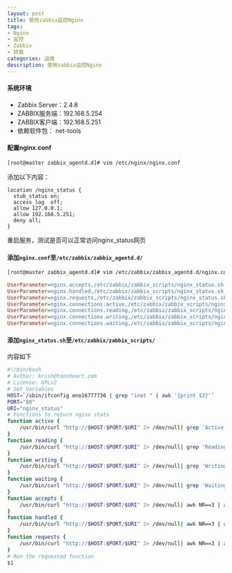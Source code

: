 ```yaml
---
layout: post
title: 使用zabbix监控Nginx
tags:
- Nginx
- 监控
- Zabbix
- 转载
categories: 运维
description: 使用zabbix监控Nginx
---
```


#### 系统环境

- Zabbix Server：2.4.8
- ZABBIX服务端：192.168.5.254
- ZABBIX客户端：192.168.5.251
- 依赖软件包： net-tools

#### 配置nginx.conf
```bash
[root@master zabbix_agentd.d]# vim /etc/nginx/nginx.conf
```
添加以下内容：
```nginx
location /nginx_status {
  stub_status on;
  access_log  off;
  allow 127.0.0.1;
  allow 192.168.5.251;
  deny all;
}
```
重启服务，测试是否可以正常访问nginx_status网页

#### 添加`nginx.conf`至`/etc/zabbix/zabbix_agentd.d/`

```bash
[root@master zabbix_agentd.d]# vim /etc/zabbix/zabbix_agentd.d/nginx.conf
```
```ini
UserParameter=nginx.accepts,/etc/zabbix/zabbix_scripts/nginx_status.sh accepts
UserParameter=nginx.handled,/etc/zabbix/zabbix_scripts/nginx_status.sh handled
UserParameter=nginx.requests,/etc/zabbix/zabbix_scripts/nginx_status.sh requests
UserParameter=nginx.connections.active,/etc/zabbix/zabbix_scripts/nginx_status.sh active
UserParameter=nginx.connections.reading,/etc/zabbix/zabbix_scripts/nginx_status.sh reading
UserParameter=nginx.connections.writing,/etc/zabbix/zabbix_scripts/nginx_status.sh writing
UserParameter=nginx.connections.waiting,/etc/zabbix/zabbix_scripts/nginx_status.sh waiting
```
#### 添加`nginx_status.sh`至`/etc/zabbix/zabbix_scripts/`
内容如下
```bash
#!/bin/bash
# Author: krish@toonheart.com 
# License: GPLv2
# Set Variables 
HOST=`/sbin/ifconfig eno16777736 | grep "inet " | awk '{print $2}'`
PORT="80"
URI="nginx_status"
# Functions to return nginx stats
function active {
	/usr/bin/curl "http://$HOST:$PORT/$URI" 2> /dev/null| grep 'Active' | awk '{print $NF}'
}
function reading {
	/usr/bin/curl "http://$HOST:$PORT/$URI" 2> /dev/null| grep 'Reading' | awk '{print $2}'
}
function writing {
	/usr/bin/curl "http://$HOST:$PORT/$URI" 2> /dev/null| grep 'Writing' | awk '{print $4}'
}
function waiting {
	/usr/bin/curl "http://$HOST:$PORT/$URI" 2> /dev/null| grep 'Waiting' | awk '{print $6}'
}
function accepts {
	/usr/bin/curl "http://$HOST:$PORT/$URI" 2> /dev/null| awk NR==3 | awk '{print $1}'
}
function handled {
	/usr/bin/curl "http://$HOST:$PORT/$URI" 2> /dev/null| awk NR==3 | awk '{print $2}'
}
function requests {
	/usr/bin/curl "http://$HOST:$PORT/$URI" 2> /dev/null| awk NR==3 | awk '{print $3}'
}
# Run the requested function 
$1
```